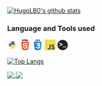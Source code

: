 [![HugoLB0's github stats](https://github-readme-stats.vercel.app/api?username=hugolb0)](https://github.com/hugolb0/hugolb0)



### Language and Tools used

<code><img height="25" src="https://raw.githubusercontent.com/github/explore/80688e429a7d4ef2fca1e82350fe8e3517d3494d/topics/python/python.png" alt="python"></code>
<code><img height="25" src="https://raw.githubusercontent.com/github/explore/80688e429a7d4ef2fca1e82350fe8e3517d3494d/topics/html/html.png" al  t="html"></code>
<code><img height="25" src="https://raw.githubusercontent.com/github/explore/80688e429a7d4ef2fca1e82350fe8e3517d3494d/topics/css/css.png" al  t="css"></code>
<code><img height="25" src="https://raw.githubusercontent.com/github/explore/80688e429a7d4ef2fca1e82350fe8e3517d3494d/topics/javascript/javascript.png" alt="javascript"></code>
<code><img height="25" src="https://raw.githubusercontent.com/github/explore/80688e429a7d4ef2fca1e82350fe8e3517d3494d/topics/terminal/terminal.png" al  t="terminal"></code>


[![Top Langs](https://github-readme-stats.vercel.app/api/top-langs/?username=hugolb0&layout=compact)](https://github.com/hugolb0/hugolb0)

<a href="https://github.com/hugolb0/hugolb0">
  <img align="center" src="https://github-readme-stats.vercel.app/api/pin/?username=hugolb0&repo=github-readme-stats" />
</a>
<a href="https://github.com/hugilb0/hugolb0">
  <img align="center" src="https://github-readme-stats.vercel.app/api/top-langs/?username=hugolb0&layout=compact)](https://github.com/hugolb0/hugolb0" />
</a>
